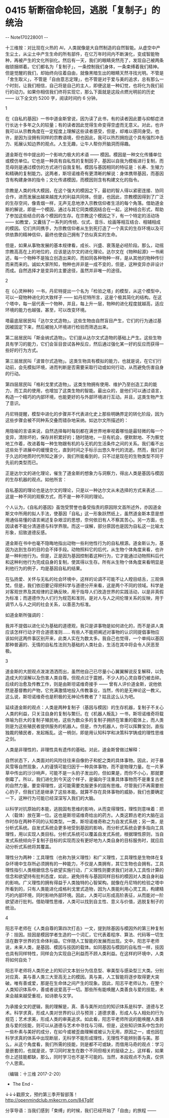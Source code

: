 # 0415 斩断宿命轮回，逃脱「复制子」的统治

-- Note170228001 --

十三维按：对比现在火热的 AI，人类就像是大自然制造的自然智能。从虚空中产生尘土，从尘土中产生生命的所有部件，在亿万年时间内不断演化，变成智能物种，再被产生的文化所驯化。然后有一天，我们的眼睛突然亮了，发现自己被两条枷锁捆绑着。它们都名为「复制子」，一条控制我们身体，一条束缚着我们精神。但是觉醒的我们，却始终向往着自由，就像黑暗生出的眼睛天然寻找光明。不管是「舍生取义」，不管是「自由意志定理」，也不管是对于爱与美的追求，总有那么一个时刻，让我们相信，自己将是自己的主人，即便这是一种幻觉，也将化为我们前行的动力。如果你相信我们终将实现它，那么下面就是这段点燃光明前的历史 —— 以下全文约 5200 字，阅读时间约 6 分钟。

1

在《自私的基因》一书中道金斯曾说，因为读了此书，有的读者因此要与抑郁症进行长达十多年之久的较量；有的读者因此觉得生命变得空虚而无意义。对此，也许我可以从宗教角度在一定程度上理解这些读者感受，但是，却难以感同身受。也许，是因为没拥有同样的宗教语境，但也因此，我可以热烈拥抱这个具有强烈冲击力、拓展认知边界的观点。人生无趣，让牛人帮你开脑洞而得趣。

道金斯在书中提出的一个影响力极大的术语 —— 模因。模因是一种文化传播单位或模仿单位。它也是一种具有自私性的复制因子，基因以自我为模板进行复制，而觅母则是通过模仿的方式进行自我复制。模因与基因相同的特征是：长寿、生殖力和精确的复制能力。这两者，斯坦诺维奇有更清晰的解说：身体携带基因，而基因含有构建身体的指令；文化传递模因，而模因则含有构建文化的指令。

宗教是人类的伟大模因，在这个强大的模因之下，最初的智人得以紧密连接、协同合作，进而发展出越来越庞大的利益共同体。但是，也因此，宗教模因得到了广泛的生存空间，像青烟一样，无声无息地渗入宗教信仰者生活的每个角落。借助道金斯的解说，即是一个模因，通过与其它同类模因结合在一起，这种结合形式，帮助了参加这些结合的各个模因的生存。在宗教这个模因之下，有一个特定的活动场 —— 如教堂，又囊括了一系列的传统、仪式、音乐、绘画等相互结合、相辅相成的模因。它们共同携手，为宗教信仰者从生到死打造了一个真实的生存环境以及可供依靠的精神信仰，最终也使自己拥有了仿似真实的生命。

但是，如果从事物发展的基本规律看，成长、兴盛、衰落是必经阶段。那么，动摇宗教高高在上的地位的，应该是达尔文的进化理论。达尔文在《物种起源》一书阐述，每一个物种不是独立创造出来的，而如同各种物种一样，是从其他的物种传衍而来而来的。诚如大家所知，物种也并非是一成不变的，但是，这种变异亦非设计而成。自然选择才是变异的主要途径，虽然并非唯一的途径。

2

在《心灵种种》一书，丹尼特提出一个名为「检验之塔」的模型，从这个模型中，可以一窥物种进化的大致样子 —— 如丹尼特所言，这是个极其简化的结构。在这个塔中，每一层代表一个物种，并且，每上升一层，物种的进化程度就越高，适应环境的能力也越强，甚至，可以改变环境。

塔最底层居民叫「达尔文式造物」。这些生物由自然盲目产生，它们的行为通过基因被固定下来，然后被抛入环境进行检验而筛选出来。

第二层居民叫「斯金纳式造物」。它们是从达尔文式造物的基础上产生。这些生物具有学习的能力，它们会盲目尝试各种反应，然后通过强化某一好的反应而获得一些好的行为方式。

第三层居民叫「波普尔式造物」。这类生物具有模拟的能力，也就是说，在它们行动前，会先模拟环境，进而判断是否需要采取行动或如何行动，从而避免伤害自身的行动。

第四层居民叫「格利戈里式造物」。这类生物拥有使用、维护乃至创造工具的能力，而工具的使用，也增加了这类生物的智能。最出众的，是他们可以通过语言，构造一个精巧的内部环境，也能更好的与外部环境进行互动。并且，这类生物产生了意识。

丹尼特提醒，模型中进化的步骤并不代表进化史上那些明确界定的转化阶段，因为这些步骤会被不同种系交叠而错杂地采纳。如达尔文所描述的：

用隐喻的言语来说，自然选择每时每刻都在满世界地审视着哪怕是最轻微的每一个变异，清除坏的，保存并积累好的；随时随地，一旦有机会，便默默地、不为察觉地工作着，改进着每一种生物跟有机的与无机的生活条件之间的关系。我们看不出这些处于进展中的缓慢变化，直到时间之手标示出悠久年代的流逝。然而，我们对于久远的地质时代所知之甚少，我们所能看到的，只不过是现在的生物类型不同于先前的类型而已。

正是达尔文的进化理论，催生了道金斯的想象力与洞察力，得出人类是基因与模因的生存机器的观点。如他所言：

自私基因的理论也是达尔文的理论，只是以一种达尔文从未选择的方式来表述…… 这是一种不同的观察方式，而不是一种不同的理论。

个人认为，《自私的基因》虽饱受赞誉也备受指责的原因除文首所述外，亦因道金斯文中所用的拟人手法，使基因「自私」这一形象跃然纸上，虽然道金斯本意是想用通俗易懂的语言阐述复杂艰涩的思想，奈何依旧有人不察其苦心。另一方面，也因读者不能分清道德与科学界限。而这一误解，部分原因也是因为自私这一比喻太形象，招致道德反感。

道金斯在书中也毫不隐晦地指出动物一些利他性行为的自私根源。道金斯认为，基因为达到生存的目的会不择手段。动物照料它的后代，从生物个体角度来看，也许是一种利他行为。但是，正是因为基因控制着这种行为，它才能通过动物照料后代和这种利他行为完成自身的复制，使其得以生存。所有从生物个体角度来看明显是利他行为的例子，均是基因自私的结果。

在弘扬爱、关怀与无私的社会环境中，这样的论调不可能不让人瞠目结舌，三观俱焚。但是，我们依旧要记得把科学与道德分开来看，这是两个不同的领域。科学是对客观世界及其规律的正确反映，用于指导人们改造世界的实践活动，以是非真假为标准；而道德作为人们行为规范和准则，是对人与人之间伦理关系的反映，用于调节人与人之间的社会关系，以善恶为标准。

如道金斯所强调的：

我并不提倡以进化论为基础的道德观，我只是讲事物是如何进化的，而不是讲人类应该怎样行动才符合道德准则…… 有些人不能把阐述对事物的认识同提倡事物应该如何这两件事区别开来，此类人实在为数太多。我自己也觉得，一个单纯以基因那种普遍的、无情的自私性法则为基础的人类社会，生活在其中将会令人厌恶至极。

3

道金斯的大胆观点泼泼洒洒而出，虽然他自己已尽量小心翼翼解说反复解释，以免造成大的误解以及伤害人类自尊。但观点过于震撼，不少人的心灵自尊仍被击碎。后续的治愈及传教工作，则是由斯坦诺维奇接手 —— 曾有人评价道金斯，说他依然是基督教的产物，它充满激情地投入传教事业，当然，传的是无神论这一教义。这么说，斯坦诺维奇也是积极的无神论传教者了？姑且这么认为吧。

延续道金斯的观点：人类是两种复制子（基因与模因）的生存机器，复制子不关心人类的利益，只关注自身的复制与繁衍。在《机器人叛乱》一书，斯坦诺维奇将载体喻为巨大的复制子殖民地，这些为数众多的复制子拥挤在笨重的载体上，而人类则是为这些殖民者提供服务的机器人。但是，作为机器人，你可以挥舞宝剑，直指独裁的殖民者，发起叛乱。这一柄剑，即是用认知科学和决策科学铸成的理性思维之剑。

人类是非理性的，非理性具有遗传的基础。对此，道金斯曾做过解释：

自然状态下，人类面对的风险往往来自像豹子和蛇之类的具体事物。因此，对于暴风雪等自然现象，人的谨慎可能归因于一种具体事物，而不是物理力量。在一片茅草中传出的沙沙响声，可能不是一头豹子发出的，但如果是，而你不小心，那就要倒霉了。所以，我们进化到今天这个样子，是偏向于注重具体事物而不是重复古老的自然力量。要变得理性，这可能需要克服更多的固有思维。尽管我们不再需要担心豹子，但我们还是继承了这些本能。就算不存在具体事物的威胁，我们也要确定一下，这种行为可能已经深深写入我们的大脑。

以科学对抗原始的本能，逃脱固有思维的影响，从而变得理性，理性则意味着：把人（载体）放在第一位。这也是斯坦诺维奇给出的药方。人类这颗古老的大脑在运作时存在两种不同的认知类型。一类，斯坦诺维奇称之为自发式系统；另一类，是分析式系统。自发式系统会更多地受到基因的影响，而分析式系统会更多指向工具理性，用以实现人类目标。分析式系统可以覆盖自发式系统，根据理性原则，当自发式系统倾向于复制子目标的实现而没有更好地为人类自身的目标服务时，就应启动分析式系统将其覆盖。

理性分为两种：工具理性（也称为狭义理性）和广义理性，工具理性是生物体在复杂环境中生存所必须拥有的一种能力，不仅是人类拥有，其它生物也会拥有。工具理性指引人类根据信念与欲望实施行动，广义理性则要求我们对进入工具性计算的信念和欲望持有批判态度，如此，避免持有与基因同样目标的模因对人类自身利益的影响。广义理性的拥有得益于人类独特的心智架构。就像在丹尼特的检验之塔中所看到的，只有人类能进化成格利戈里式造物，因为人类能利用心灵工具，构建精巧的内部环境，同时影响外部环境。因此，人类可以形成高阶表征，从而能对一阶欲望进行批判。借助理性思维，人类可以找到自主性、意义与价值，逃脱复制子的统治。

4

阳志平老师在《人类自尊的第四次打击》一文，提到除基因与模因外的第三种复制子：技因。技因是模因学者生造的一个词汇，它代表着程序、算法、代码等一切生活在数字世界的生命体利益。它伴随人工智能的发展而出现。文中，阳志平老师说，未来人类，是基因、模因与技因的载体。如同基因与模因的自私性一样，技因也具有同样特性，同样会为实现自己利益而不顾人类利益。在这样的环境中，人类将如何自处？

阳志平老师将人类历史上的知识文本划分为信息型、审美型与感染型三大类。分别对应真、美与善人类三大至高无上的模因。真与美，人工智能将逐步取得更大突破。唯有善或爱，那是在生命体之间产生的现象。因此，阳志平老师认为，在整个人类知识体系中，善或者说爱高于一切。那些所有能唤醒人类善良与爱的技能，未来会越来越受重视，如诗歌与文学。

为承接全文的逻辑，我的理解是，真、善与美所对应的知识体系是科学、道德与艺术。科学求真，形成人类对世界的认识与预测；道德求善，形成人与人相处的行为规范；艺术求美，形成人类的审美追求。如此看，阳志平老师所说的能唤醒人类善良与爱的技能，则可以从道德与艺术中寻找与习得。但是，这些知识体系中包含的一些朴素与美好的成分，在如今或被歪曲理解或被认为无用，原因之一，或也因在科学求真的体系中出现断层，无科学不能形成理性，无理性不能辨别善与美。那么，从这个角度看，我们所需的技能，则是都不可或缺，而借用马奇的观点：学习是嵌套的，也就是说，学习同时发生在数个不同但相关的层级之上。这样看，如果你上述技能都缺，那么，同时学习也不是不可能的。当然，本段观点不为真，仅供个人思索。

（编辑：十三维 2017-2-20）

- The End -

↓↓↓戳原文，预约第三季开智部落！ http://openmindclub.mikecrm.com/84Tg8f

分享导语：当我们感到「束缚」的时候，我们已经开始了「自由」的旅程 ——

